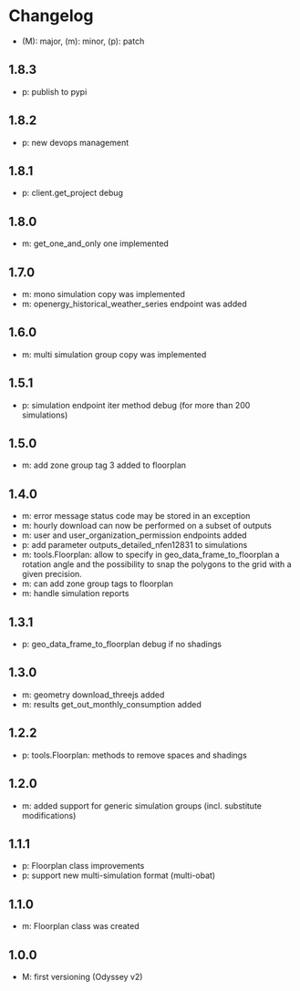 # Changelog

* (M): major, (m): minor, (p): patch

## 1.8.3
* p: publish to pypi

## 1.8.2
* p: new devops management

## 1.8.1
* p: client.get_project debug

## 1.8.0
* m: get_one_and_only one implemented

## 1.7.0
* m: mono simulation copy was implemented
* m: openergy_historical_weather_series endpoint was added

## 1.6.0
* m: multi simulation group copy was implemented

## 1.5.1
* p: simulation endpoint iter method debug (for more than 200 simulations)

## 1.5.0
* m: add zone group tag 3 added to floorplan

## 1.4.0
* m: error message status code may be stored in an exception
* m: hourly download can now be performed on a subset of outputs
* m: user and user_organization_permission endpoints added
* p: add parameter outputs_detailed_nfen12831 to simulations
* m: tools.Floorplan: allow to specify in geo_data_frame_to_floorplan a rotation angle and the possibility to snap the
polygons to the grid with a given precision.
* m: can add zone group tags to floorplan
* m: handle simulation reports

## 1.3.1
* p: geo_data_frame_to_floorplan debug if no shadings

## 1.3.0
* m: geometry download_threejs added
* m: results get_out_monthly_consumption added

## 1.2.2
* p: tools.Floorplan: methods to remove spaces and shadings

## 1.2.0
* m: added support for generic simulation groups (incl. substitute modifications)

## 1.1.1
* p: Floorplan class improvements
* p: support new multi-simulation format (multi-obat)

## 1.1.0
* m: Floorplan class was created

## 1.0.0
* M: first versioning (Odyssey v2)